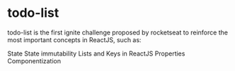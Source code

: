 # todo-list
todo-list is the first ignite challenge proposed by rocketseat to reinforce the most important concepts in ReactJS, such as:

State
State immutability
Lists and Keys in ReactJS
Properties
Componentization

